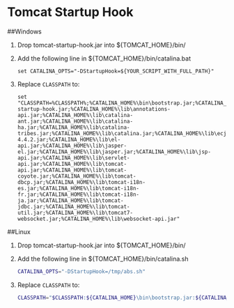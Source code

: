 # Tomcat Startup Hook

##Windows

1. Drop tomcat-startup-hook.jar into ${TOMCAT_HOME}/bin/
2. Add the following line in ${TOMCAT_HOME}/bin/catalina.bat

	```batch
	set CATALINA_OPTS="-DStartupHook=${YOUR_SCRIPT_WITH_FULL_PATH}"
	```

3. Replace `CLASSPATH` to:

	```batch
	set "CLASSPATH=%CLASSPATH%;%CATALINA_HOME%\bin\bootstrap.jar;%CATALINA_HOME%\bin\tomcat-startup-hook.jar;%CATALINA_HOME%\lib\annotations-api.jar;%CATALINA_HOME%\lib\catalina-ant.jar;%CATALINA_HOME%\lib\catalina-ha.jar;%CATALINA_HOME%\lib\catalina-tribes.jar;%CATALINA_HOME%\lib\catalina.jar;%CATALINA_HOME%\lib\ecj-4.4.2.jar;%CATALINA_HOME%\lib\el-api.jar;%CATALINA_HOME%\lib\jasper-el.jar;%CATALINA_HOME%\lib\jasper.jar;%CATALINA_HOME%\lib\jsp-api.jar;%CATALINA_HOME%\lib\servlet-api.jar;%CATALINA_HOME%\lib\tomcat-api.jar;%CATALINA_HOME%\lib\tomcat-coyote.jar;%CATALINA_HOME%\lib\tomcat-dbcp.jar;%CATALINA_HOME%\lib\tomcat-i18n-es.jar;%CATALINA_HOME%\lib\tomcat-i18n-fr.jar;%CATALINA_HOME%\lib\tomcat-i18n-ja.jar;%CATALINA_HOME%\lib\tomcat-jdbc.jar;%CATALINA_HOME%\lib\tomcat-util.jar;%CATALINA_HOME%\lib\tomcat7-websocket.jar;%CATALINA_HOME%\lib\websocket-api.jar"
	```

##Linux
1. Drop tomcat-startup-hook.jar into ${TOMCAT_HOME}/bin/
2. Add the following line in ${TOMCAT_HOME}/bin/catalina.sh

	```bash
	CATALINA_OPTS="-DStartupHook=/tmp/abs.sh"
	```

3. Replace `CLASSPATH` to:

	```bash
	CLASSPATH="$CLASSPATH:${CATALINA_HOME}\bin\bootstrap.jar:${CATALINA_HOME}\bin\tomcat-startup-hook.jar:${CATALINA_HOME}\lib\*.jar"
	```